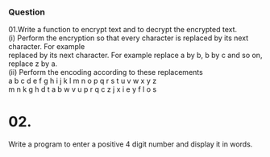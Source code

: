 ### Question
 01.Write a function to encrypt text and to decrypt the encrypted text. <br>
(i) Perform the encryption so that every character is replaced by its next character. For example <br>
    replaced by its next character. For example replace a by b, b by c and so on, replace z by a. <br>
(ii) Perform the encoding according to these replacements <br>
a b c d e f g h i j k l m n o p q r s t u v w x y z <br>
m n k g h d t a b w v u p r q c z j x i e y f l o s <br>

# 02.
Write a program to enter a positive 4 digit number and display it in words.
